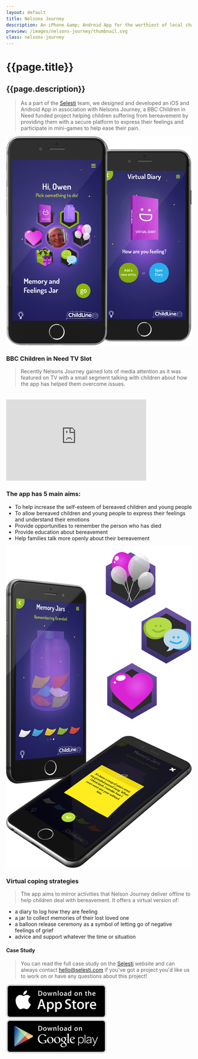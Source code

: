 ```yaml
---
layout: default
title: Nelsons Journey
description: An iPhone &amp; Android App for the worthiest of local charitable causes.
preview: /images/nelsons-journey/thumbnail.svg
class: nelsons-journey
---
```


# {{page.title}}
## {{page.description}}

> As a part of the <a href="https://www.selesti.com" target="_blank">Selesti</a> team, we designed and developed
> an iOS and Android App in association with Nelsons Journey, a BBC Children in Need
> funded project helping children suffering from bereavement by
> providing them with a secure platform to express their feelings and
> participate in mini-games to help ease their pain.

![Nelsons Journey Preview](/images/nelsons-journey/header.png)

### BBC Children in Need TV Slot
> Recently Nelsons Journey gained lots of media attention as it was featured on
> TV with a small segment talking with children about how the app has
> helped them overcome issues.

<iframe style="margin-top: 20px;" src="https://player.vimeo.com/video/157449916?title=0&byline=0&portrait=0" width="380" height="220" frameborder="0" webkitallowfullscreen mozallowfullscreen allowfullscreen></iframe>

### The app has 5 main aims:

* To help increase the self-esteem of bereaved children and young people
* To allow bereaved children and young people to express their feelings and understand their emotions
* Provide opportunities to remember the person who has died
* Provide education about bereavement
* Help families talk more openly about their bereavement

![Nelsons Journey Features](/images/nelsons-journey/screenshots.png)

### Virtual coping strategies
> The app aims to mirror activities that Nelson Journey deliver offline to help children deal with bereavement. It offers a virtual version of:

* a diary to log how they are feeling
* a jar to collect memories of their lost loved one
* a balloon release ceremony as a symbol of letting go of negative feelings of grief
* advice and support whatever the time or situation

#### Case Study
> You can read the full case study on the <a href="https://www.selesti.com/work/nelsons-journey" target="_blank">Selesti</a> website and can always contact <a href="mailto:hello@selesti.com">hello@selesti.com</a> if you've got a project you'd like us to work on or have any questions about this project!

<a class="nj-thumb" href="https://itunes.apple.com/en/app/smiles-tears/id965830012?mt=8" target="_blank"><img src="/images/nelsons-journey/app-store.svg" alt="Apple AppStore" /></a>
<a class="nj-thumb" href="https://play.google.com/store/apps/details?id=org.uk.nelsonsjourney.app&hl=en_GB" target="_blank"><img src="/images/nelsons-journey/play-store.svg" alt="Google Play Store" /></a>

